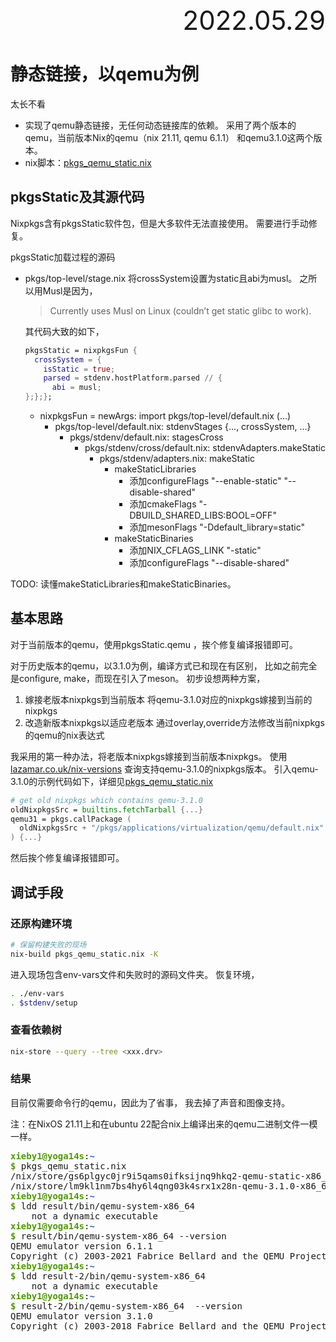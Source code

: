 <div style="text-align:right; font-size:3em;">2022.05.29</div>

# 静态链接，以qemu为例

太长不看

* 实现了qemu静态链接，无任何动态链接库的依赖。
  采用了两个版本的qemu，当前版本Nix的qemu（nix 21.11, qemu 6.1.1）
  和qemu3.1.0这两个版本。
* nix脚本：[pkgs_qemu_static.nix](https://github.com/xieby1/xieby1.github.io/blob/main/src/scripts/nix/pkgs_qemu_static.nix)

## pkgsStatic及其源代码

Nixpkgs含有pkgsStatic软件包，但是大多软件无法直接使用。
需要进行手动修复。

pkgsStatic加载过程的源码

* pkgs/top-level/stage.nix
  将crossSystem设置为static且abi为musl。
  之所以用Musl是因为，

  > Currently uses Musl on Linux (couldn’t get static glibc to work).

  其代码大致的如下，
  ```nix
  pkgsStatic = nixpkgsFun {
    crossSystem = {
      isStatic = true;
      parsed = stdenv.hostPlatform.parsed // {
        abi = musl;
  };};};
  ```
  * nixpkgsFun = newArgs: import pkgs/top-level/default.nix (...)
    * pkgs/top-level/default.nix: stdenvStages {..., crossSystem, ...}
      * pkgs/stdenv/default.nix: stagesCross
        * pkgs/stdenv/cross/default.nix: stdenvAdapters.makeStatic
          * pkgs/stdenv/adapters.nix: makeStatic
            * makeStaticLibraries
              * 添加configureFlags "--enable-static" "--disable-shared"
              * 添加cmakeFlags "-DBUILD_SHARED_LIBS:BOOL=OFF"
              * 添加mesonFlags "-Ddefault_library=static"
            * makeStaticBinaries
              * 添加NIX_CFLAGS_LINK "-static"
              * 添加configureFlags "--disable-shared"

TODO: 读懂makeStaticLibraries和makeStaticBinaries。

## 基本思路

对于当前版本的qemu，使用pkgsStatic.qemu
，挨个修复编译报错即可。


对于历史版本的qemu，以3.1.0为例，编译方式已和现在有区别，
比如之前完全是configure, make，而现在引入了meson。
初步设想两种方案，

1. 嫁接老版本nixpkgs到当前版本
  将qemu-3.1.0对应的nixpkgs嫁接到当前的nixpkgs
2. 改造新版本nixpkgs以适应老版本
  通过overlay,override方法修改当前nixpkgs的qemu的nix表达式

我采用的第一种办法，将老版本nixpkgs嫁接到当前版本nixpkgs。
使用[lazamar.co.uk/nix-versions](https://lazamar.co.uk/nix-versions)
查询支持qemu-3.1.0的nixpkgs版本。
引入qemu-3.1.0的示例代码如下，详细见[pkgs_qemu_static.nix](https://github.com/xieby1/xieby1.github.io/blob/main/src/scripts/nix/pkgs_qemu_static.nix)

```nix
# get old nixpkgs which contains qemu-3.1.0
oldNixpkgsSrc = builtins.fetchTarball {...}
qemu31 = pkgs.callPackage (
  oldNixpkgsSrc + "/pkgs/applications/virtualization/qemu/default.nix"
) {...}
```

然后挨个修复编译报错即可。

## 调试手段

### 还原构建环境

```bash
# 保留构建失败的现场
nix-build pkgs_qemu_static.nix -K
```

进入现场包含env-vars文件和失败时的源码文件夹。
恢复环境，

```bash
. ./env-vars
. $stdenv/setup
```

### 查看依赖树

```bash
nix-store --query --tree <xxx.drv>
```

### 结果

目前仅需要命令行的qemu，因此为了省事，
我去掉了声音和图像支持。

注：在NixOS 21.11上和在ubuntu 22配合nix上编译出来的qemu二进制文件一模一样。

<pre><font color="#4E9A06"><b>xieby1@yoga14s</b></font>:<font color="#3465A4"><b>~</b></font>
<font color="#4E9A06"><b>$</b></font> pkgs_qemu_static.nix 
/nix/store/gs6plgyc0jr9i5qams0ifksijnq9hkq2-qemu-static-x86_64-unknown-linux-musl-6.1.1
/nix/store/lm9kl1nm7bs4hy6l4qng03k4srx1x28n-qemu-3.1.0-x86_64-unknown-linux-musl
<font color="#4E9A06"><b>xieby1@yoga14s</b></font>:<font color="#3465A4"><b>~</b></font>
<font color="#4E9A06"><b>$</b></font> ldd result/bin/qemu-system-x86_64 
	not a dynamic executable
<font color="#4E9A06"><b>xieby1@yoga14s</b></font>:<font color="#3465A4"><b>~</b></font>
<font color="#4E9A06"><b>$</b></font> result/bin/qemu-system-x86_64 --version
QEMU emulator version 6.1.1
Copyright (c) 2003-2021 Fabrice Bellard and the QEMU Project developers
<font color="#4E9A06"><b>xieby1@yoga14s</b></font>:<font color="#3465A4"><b>~</b></font>
<font color="#4E9A06"><b>$</b></font> ldd result-2/bin/qemu-system-x86_64 
	not a dynamic executable
<font color="#4E9A06"><b>xieby1@yoga14s</b></font>:<font color="#3465A4"><b>~</b></font>
<font color="#4E9A06"><b>$</b></font> result-2/bin/qemu-system-x86_64  --version
QEMU emulator version 3.1.0
Copyright (c) 2003-2018 Fabrice Bellard and the QEMU Project developers</pre>

